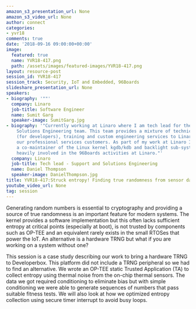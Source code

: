 ```yaml
---
amazon_s3_presentation_url: None
amazon_s3_video_url: None
author: connect
categories:
- yvr18
comments: true
date: '2018-09-16 09:00:00+00:00'
image:
  featured: true
  name: YVR18-417.png
  path: /assets/images/featured-images/YVR18-417.png
layout: resource-post
session_id: YVR18-417
session_track: Security, IoT and Embedded, 96Boards
slideshare_presentation_url: None
speakers:
- biography: '""'
  company: Linaro
  job-title: Software Engineer
  name: Sumit Garg
  speaker-image: SumitGarg.jpg
- biography: '"Currently working at Linaro where I am tech lead for the Support and
    Solutions Engineering team. This team provides a mixture of technical support
    (for developers), training and custom engineering services to Linaro members and
    our professional services customers. As part of my work at Linaro I have become
    a co-maintainer of the Linux kernel kgdb/kdb and backlight sub-systems. I am also
    heavily involved in the 96Boards activities at Linaro."'
  company: Linaro
  job-title: Tech lead - Support and Solutions Engineering
  name: Daniel Thompson
  speaker-image: DanielThompson.jpg
title: YVR18-417:Struck entropy! Finding true randomness from sensor data
youtube_video_url: None
tag: session
---
```


Generating random numbers is essential to cryptography and providing a source of true randomness is an important feature for modern systems. The kernel provides a software implementation but this often lacks sufficient entropy at critical points (especially at boot), is not trusted by components such as OP-TEE and an equivalent rarely exists in the small RTOSes that power the IoT. An alternative is a hardware TRNG but what if you are working on a system without one?

This session is a case study describing our work to bring a hardware TRNG to Developerbox. This platform did not include a TRNG peripheral so we had to find an alternative. We wrote an OP-TEE static Trusted Application (TA) to collect entropy using thermal noise from the on-chip thermal sensors. The data we got required conditioning to eliminate bias but with simple conditioning we were able to generate sequences of numbers that pass suitable fitness tests. We will also look at how we optimized entropy collection using secure timer interrupt to avoid busy loops.